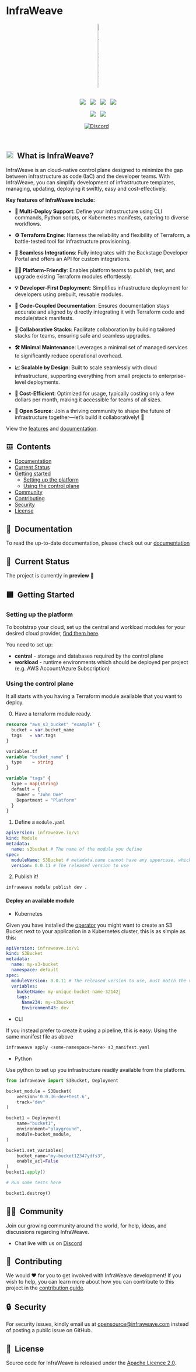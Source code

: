 # InfraWeave
<div style="display: flex; align-items: center; justify-content: center; gap: 10px;" align="center">
    <a href="https://preview.infraweave.io" target="_blank">
        <img width="20%" src="https://preview.infraweave.io/img/infrabridge-logo.png" alt="InfraWeave">
    </a>
</div>
<br>
<p align="center">
    <a href=""><img src="https://img.shields.io/github/v/release/infraweave-io/infraweave?color=ff00a0&include_prereleases&label=version&sort=semver&style=flat-square"></a>
    &nbsp;
    <a href=""><img src="https://img.shields.io/badge/built_with-Rust-dca282.svg?style=flat-square"></a>
    &nbsp;
	<a href="https://github.com/infraweave-io/infraweave/actions"><img src="https://img.shields.io/github/actions/workflow/status/infraweave-io/infraweave/docker-cli.yml?style=flat-square&branch=main"></a>
    &nbsp;
    <a href="https://github.com/infraweave-io/infraweave/blob/main/LICENSE"><img src="https://img.shields.io/badge/license-Apache_2.0-00bfff.svg?style=flat-square"></a>
</p>

<p align="center">
    <a href="https://hub.docker.com/u/infraweave"><img src="https://img.shields.io/docker/pulls/infraweave/runner?label=docker%20pulls&style=flat-square"></a>
    &nbsp;
    <!-- <a href="https://www.npmjs.com/package/infraweave"><img src="https://img.shields.io/npm/dt/infraweave.js?color=f7df1e&label=javascript&style=flat-square"></a>
    &nbsp; -->
	<a href="https://pypi.org/project/infraweave/"><img src="https://img.shields.io/pepy/dt/infraweave?color=426c99&label=python&style=flat-square"></a>
</p>

<p align="center">
	<a href="https://discord.gg/NWNE8ZXaRq"><img src="https://img.shields.io/discord/1332995139567878246?label=discord&style=flat-square&color=5a66f6" alt="Discord"></a>
	&nbsp;
    <!-- <a href="https://x.com/infraweave"><img src="https://img.shields.io/badge/x-follow_us-222222.svg?style=flat-square" alt="X"></a>
    &nbsp; -->
    <!-- <a href="https://www.linkedin.com/company/infraweave/"><img src="https://img.shields.io/badge/linkedin-connect_with_us-0a66c2.svg?style=flat-square" alt="LinkedIn"></a>
	&nbsp; -->
    <!-- <a href="https://www.youtube.com/@infraweave"><img src="https://img.shields.io/badge/youtube-subscribe-fc1c1c.svg?style=flat-square" alt="YouTube"></a> -->
</p>

<br>

<h2><img height="20" src="https://preview.infraweave.io/img/infrabridge-logo.png">&nbsp;&nbsp;What is InfraWeave?</h2>

InfraWeave is an cloud-native control plane designed to minimize the gap between infrastructure as code (IaC) and the developer teams. With InfraWeave, you can simplify development of infrastructure templates, managing, updating, deploying it swiftly, easy and cost-effectively.

**Key features of InfraWeave include:**


- **🚀 Multi-Deploy Support**: Define your infrastructure using CLI commands, Python scripts, or Kubernetes manifests, catering to diverse workflows.

- **⚙️ Terraform Engine**: Harness the reliability and flexibility of Terraform, a battle-tested tool for infrastructure provisioning.

- **🔗 Seamless Integrations**: Fully integrates with the Backstage Developer Portal and offers an API for custom integrations.

- **👩‍💻 Platform-Friendly**: Enables platform teams to publish, test, and upgrade existing Terraform modules effortlessly.

- **💡 Developer-First Deployment**: Simplifies infrastructure deployment for developers using prebuilt, reusable modules.

- **📄 Code-Coupled Documentation**: Ensures documentation stays accurate and aligned by directly integrating it with Terraform code and module/stack manifests.

- **🤝 Collaborative Stacks**: Facilitate collaboration by building tailored stacks for teams, ensuring safe and seamless upgrades.

- **🛠️ Minimal Maintenance**: Leverages a minimal set of managed services to significantly reduce operational overhead.

- **📈 Scalable by Design**: Built to scale seamlessly with cloud infrastructure, supporting everything from small projects to enterprise-level deployments.

- **💸 Cost-Efficient**: Optimized for usage, typically costing only a few dollars per month, making it accessible for teams of all sizes.

- **🌟 Open Source**: Join a thriving community to shape the future of infrastructure together—let’s build it collaboratively! 🎉


View the [features](https://preview.infraweave.io/core-concepts/key-features/) and [documentation](https://preview.infraweave.io/core-concepts/overview/).

<h2>𝌞&nbsp;&nbsp;Contents</h2>

- [Documentation](#documentation)
- [Current Status](#current-status)
- [Getting started](#getting-started)
	- [Setting up the platform](#server-side-code)
	- [Using the control plane](#client-side-apps)
- [Community](#community)
- [Contributing](#contributing)
- [Security](#security)
- [License](#license)

<h2>📖&nbsp;&nbsp;Documentation</h2>

To read the up-to-date documentation, please check out our [documentation](https://preview.infraweave.io/core-concepts/modules/)

<h2>📖&nbsp;&nbsp;Current Status</h2>

The project is currently in **preview** 👀

<h2>🟩&nbsp;&nbsp;Getting Started</h2>

### Setting up the platform

To bootstrap your cloud, set up the central and workload modules for your desired cloud provider, [find them here](http://localhost:4321/getting-started/links/#repositories).

You need to set up:

* **central** - storage and databases required by the control plane
* **workload** - runtime environments which should be deployed per project (e.g. AWS Account/Azure Subscription)

### Using the control plane

It all starts with you having a Terraform module available that you want to deploy.

0. Have a terraform module ready.

```tf
resource "aws_s3_bucket" "example" {
  bucket = var.bucket_name
  tags   = var.tags
}

variables.tf
variable "bucket_name" {
  type    = string
}

variable "tags" {
  type = map(string)
  default = {
    Owner = "John Doe"
    Department = "Platform"
  }
}
```

1. Define a `module.yaml`

```yaml
apiVersion: infraweave.io/v1
kind: Module
metadata:
  name: s3bucket # The name of the module you define
spec:
  moduleName: S3Bucket # metadata.name cannot have any uppercase, which is why we need this
  version: 0.0.11 # The released version to use
```

2. Publish it!

```sh
infraweave module publish dev .
```

#### Deploy an available module

* Kubernetes

Given you have installed the [operator](https://preview.infraweave.io/kubernetes/) you might want to create an S3 Bucket next to your application in a Kubernetes cluster, this is as simple as this:

```yaml
apiVersion: infraweave.io/v1
kind: S3Bucket
metadata:
  name: my-s3-bucket
  namespace: default
spec:
  moduleVersion: 0.0.11 # The released version to use, must match the version in the module.yaml
  variables:
    bucketName: my-unique-bucket-name-32142j
    tags:
      Name234: my-s3bucket
      Environment43: dev
```

* CLI

If you instead prefer to create it using a pipeline, this is easy:
Using the same manifest file as above
```sh
infraweave apply <some-namespace-here> s3_manifest.yaml
```

* Python

Use python to set up you infrastructure readily available from the platform.

```python
from infraweave import S3Bucket, Deployment

bucket_module = S3Bucket(
    version='0.0.36-dev+test.6',
    track="dev"
)

bucket1 = Deployment(
    name="bucket1",
    environment="playground",
    module=bucket_module,
)

bucket1.set_variables(
    bucket_name="my-bucket12347ydfs3",
    enable_acl=False
)
bucket1.apply()

# Run some tests here

bucket1.destroy()
```

<h2>🧑‍💻&nbsp;&nbsp;Community</h2>

Join our growing community around the world, for help, ideas, and discussions regarding InfraWeave.

- Chat live with us on [Discord](https://discord.gg/NWNE8ZXaRq)
<!-- - Connect with us on [LinkedIn](https://www.linkedin.com/company/infraweave/)
- Visit us on [YouTube](https://www.youtube.com/@infraweave)
- Join our [Dev community](https://dev.to/infraweave)
- Questions tagged #infraweave on [Stack Overflow](https://stackoverflow.com/questions/tagged/infraweave)
- Follow us on [X](https://x.com/infraweave) -->

<h2>🛟&nbsp;&nbsp;Contributing</h2>

We would ❤️ for you to get involved with InfraWeave development! If you wish to help, you can learn more about how you can contribute to this project in the [contribution guide](CONTRIBUTING.md).

<h2>🔒&nbsp;&nbsp;Security</h2>

For security issues, kindly email us at [opensource@infraweave.com](mailto:opensource@infraweave.com) instead of posting a public issue on GitHub.

<h2>🪪&nbsp;&nbsp;License</h2>

Source code for InfraWeave is released under the [Apache Licence 2.0](/LICENSE).
